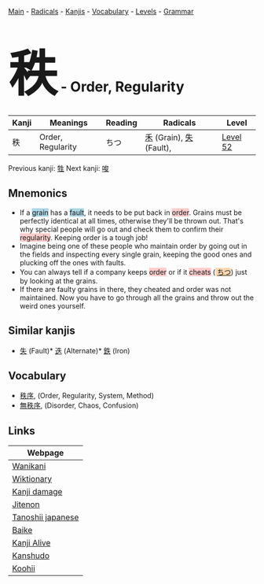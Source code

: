 <style> bigfont {font-size: 100px}</style>
[Main](../README.md) -
[Radicals](../radicals.md) -
[Kanjis](../kanjis.md) -
[Vocabulary](../vocabulary.md) -
[Levels](../levels.md) -
[Grammar](../grammar.md)
# <bigfont> 秩</bigfont> - Order, Regularity 

| Kanji | Meanings | Reading | Radicals | Level |
| --- | --- | --- | --- | --- |
| 秩 | Order, Regularity | ちつ | [禾](../radicals/禾.md) (Grain), [失](../radicals/失.md) (Fault),  | [Level 52](../levels/wk_level52.md) |

Previous kanji: [牲](牲.md) Next kanji: [唆](唆.md) 

## Mnemonics
 * If a <span style="background-color:#ADD8E6"> grain</span> has a <span style="background-color:#ADD8E6"> fault</span>, it needs to be put back in <span style="background-color:#ffcccb"> order</span>. Grains must be perfectly identical at all times, otherwise they'll be thrown out. That's why special people will go out and check them to confirm their <span style="background-color:#ffcccb"> regularity</span>. Keeping order is a tough job!
* Imagine being one of these people who maintain order by going out in the fields and inspecting every single grain, keeping the good ones and plucking off the ones with faults.
* You can always tell if a company keeps <span style="background-color:#ffcccb"> order</span> or if it <span style="background-color:#ffcccb"> cheats</span> (<span style="background-color:#fed8b1"> [ちつ](https://jisho.org/search/ちつ)</span>) just by looking at the grains.
* If there are faulty grains in there, they cheated and order was not maintained. Now you have to go through all the grains and throw out the weird ones yourself.


## Similar kanjis
 * [失](失.md) (Fault)* [迭](迭.md) (Alternate)* [鉄](鉄.md) (Iron)


## Vocabulary
 * [秩序](../vocabulary/秩.md), (Order, Regularity, System, Method)
* [無秩序](../vocabulary/秩.md), (Disorder, Chaos, Confusion)



## Links 

| Webpage |
| --- |
| [Wanikani          ](https://www.wanikani.com/kanji/秩) |
| [Wiktionary        ](https://en.wiktionary.org/wiki/秩) |
| [Kanji damage      ](http://www.kanjidamage.com/kanji/search?utf8=✓&q=秩) |
| [Jitenon           ](https://jitenon.com/kanji/秩) |
| [Tanoshii japanese ](https://www.tanoshiijapanese.com/dictionary/kanji.cfm?k=秩) |
| [Baike             ](https://baike.baidu.com/item/秩) |
| [Kanji Alive       ](https://app.kanjialive.com/秩) |
| [Kanshudo          ](https://www.kanshudo.com/searchmn?q=秩) |
| [Koohii            ](https://kanji.koohii.com/study/kanji/秩) |
